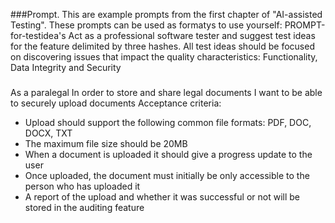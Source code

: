 ###Prompt.
This are example prompts from the first chapter of "AI-assisted Testing". These prompts can be used as formatys to use yourself:
PROMPT-for-testidea's
Act as a professional software tester and suggest test ideas for the feature delimited
by three hashes. All test ideas should be focused on discovering issues that impact the
quality characteristics: Functionality, Data Integrity and Security
###
As a paralegal
In order to store and share legal documents
I want to be able to securely upload documents
Acceptance criteria:
* Upload should support the following common file formats: PDF, DOC, DOCX, TXT
* The maximum file size should be 20MB
* When a document is uploaded it should give a progress update to the user
* Once uploaded, the document must initially be only accessible to the person who has
uploaded it
* A report of the upload and whether it was successful or not will be stored in the
auditing feature
###
